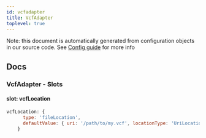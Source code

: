 ```yaml
---
id: vcfadapter
title: VcfAdapter
toplevel: true
---
```


Note: this document is automatically generated from configuration objects in
our source code. See [Config guide](/docs/config_guide) for more info

## Docs

### VcfAdapter - Slots

#### slot: vcfLocation

```js
vcfLocation: {
      type: 'fileLocation',
      defaultValue: { uri: '/path/to/my.vcf', locationType: 'UriLocation' },
    }
```
